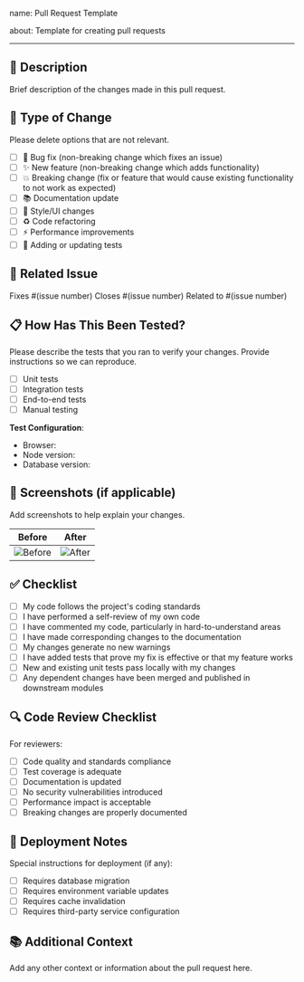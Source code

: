name: Pull Request Template

about: Template for creating pull requests

---

## 📝 Description

Brief description of the changes made in this pull request.

## 🔄 Type of Change

Please delete options that are not relevant.

- [ ] 🐛 Bug fix (non-breaking change which fixes an issue)
- [ ] ✨ New feature (non-breaking change which adds functionality)
- [ ] 💥 Breaking change (fix or feature that would cause existing functionality to not work as expected)
- [ ] 📚 Documentation update
- [ ] 🎨 Style/UI changes
- [ ] ♻️ Code refactoring
- [ ] ⚡ Performance improvements
- [ ] 🧪 Adding or updating tests

## 🔗 Related Issue

Fixes #(issue number)
Closes #(issue number)
Related to #(issue number)

## 📋 How Has This Been Tested?

Please describe the tests that you ran to verify your changes. Provide instructions so we can reproduce.

- [ ] Unit tests
- [ ] Integration tests
- [ ] End-to-end tests
- [ ] Manual testing

**Test Configuration**:

- Browser:
- Node version:
- Database version:

## 📸 Screenshots (if applicable)

Add screenshots to help explain your changes.

| Before         | After         |
| -------------- | ------------- |
| ![Before](url) | ![After](url) |

## ✅ Checklist

- [ ] My code follows the project's coding standards
- [ ] I have performed a self-review of my own code
- [ ] I have commented my code, particularly in hard-to-understand areas
- [ ] I have made corresponding changes to the documentation
- [ ] My changes generate no new warnings
- [ ] I have added tests that prove my fix is effective or that my feature works
- [ ] New and existing unit tests pass locally with my changes
- [ ] Any dependent changes have been merged and published in downstream modules

## 🔍 Code Review Checklist

For reviewers:

- [ ] Code quality and standards compliance
- [ ] Test coverage is adequate
- [ ] Documentation is updated
- [ ] No security vulnerabilities introduced
- [ ] Performance impact is acceptable
- [ ] Breaking changes are properly documented

## 🚀 Deployment Notes

Special instructions for deployment (if any):

- [ ] Requires database migration
- [ ] Requires environment variable updates
- [ ] Requires cache invalidation
- [ ] Requires third-party service configuration

## 📚 Additional Context

Add any other context or information about the pull request here.
